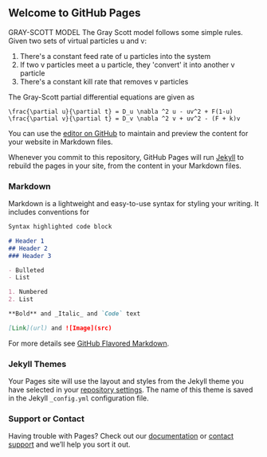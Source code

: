 ## Welcome to GitHub Pages
GRAY-SCOTT MODEL
The Gray Scott model follows some simple rules. Given two sets of virtual particles u and v: 
1. There's a constant feed rate of u particles into the system 
1. If two v particles meet a u particle, they 'convert' it into another v particle 
1. There's a constant kill rate that removes v particles 

The Gray-Scott partial differential equations are given as
```
\frac{\partial u}{\partial t} = D_u \nabla ^2 u - uv^2 + F(1-u)
\frac{\partial v}{\partial t} = D_v \nabla ^2 v + uv^2 - (F + k)v
```

You can use the [editor on GitHub](https://github.com/Poorvi89/Python-codes/edit/master/README.md) to maintain and preview the content for your website in Markdown files.

Whenever you commit to this repository, GitHub Pages will run [Jekyll](https://jekyllrb.com/) to rebuild the pages in your site, from the content in your Markdown files.

### Markdown

Markdown is a lightweight and easy-to-use syntax for styling your writing. It includes conventions for

```markdown
Syntax highlighted code block

# Header 1
## Header 2
### Header 3

- Bulleted
- List

1. Numbered
2. List

**Bold** and _Italic_ and `Code` text

[Link](url) and ![Image](src)
```

For more details see [GitHub Flavored Markdown](https://guides.github.com/features/mastering-markdown/).

### Jekyll Themes

Your Pages site will use the layout and styles from the Jekyll theme you have selected in your [repository settings](https://github.com/Poorvi89/Python-codes/settings). The name of this theme is saved in the Jekyll `_config.yml` configuration file.

### Support or Contact

Having trouble with Pages? Check out our [documentation](https://help.github.com/categories/github-pages-basics/) or [contact support](https://github.com/contact) and we’ll help you sort it out.
